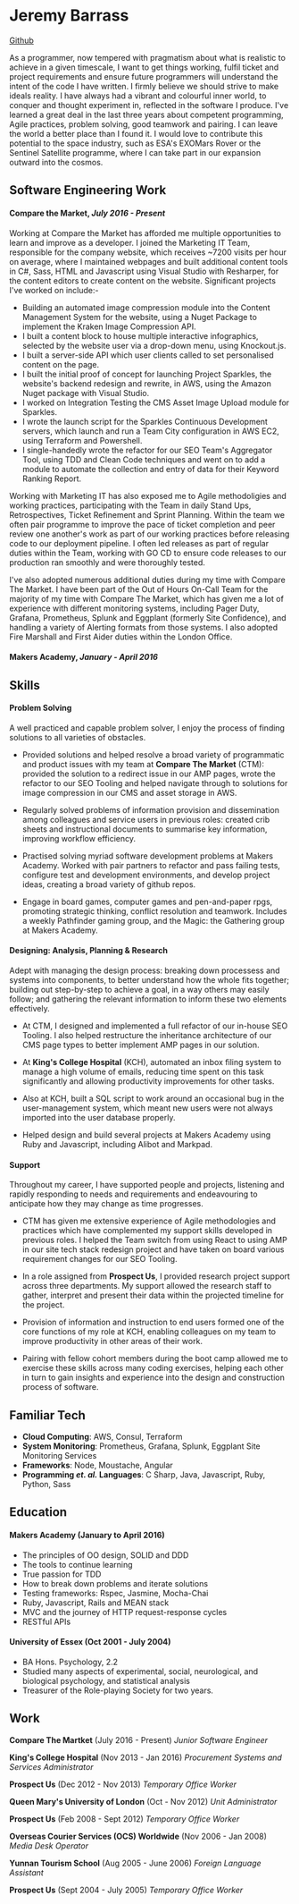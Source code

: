 # Jeremy Barrass

[Github](https://github.com/Jeremy-Barrass)

As a programmer, now tempered with pragmatism about what is realistic to achieve in a given timescale, I want to get things working, fulfil ticket and project requirements and ensure future programmers will understand the intent of the code I have written.   I firmly believe we should strive to make ideals reality.  I have always had a vibrant and colourful inner world, to conquer and thought experiment in, reflected in the software I produce.  I've learned a great deal in the last three years about competent programming, Agile practices, problem solving, good teamwork and pairing.  I can leave the world a better place than I found it.  I would love to contribute this potential to the space industry, such as ESA's EXOMars Rover or the Sentinel Satellite programme, where I can take part in our expansion outward into the cosmos.

## Software Engineering Work

#### Compare the Market, _July 2016 - Present_


Working at Compare the Market has afforded me multiple opportunities to learn and improve as a developer.  I joined the Marketing IT Team, responsible for the company website, which receives ~7200 visits per hour on average, where I maintained webpages and built additional content tools in C#, Sass, HTML and Javascript using Visual Studio with Resharper, for the content editors to create content on the website.  Significant projects I've worked on include:-

* Building an automated image compression module into the Content Management System for the website, using a Nuget Package to implement the Kraken Image Compression API.
* I built a content block to house multiple interactive infographics, selected by the website user via a drop-down menu, using Knockout.js.
* I built a server-side API which user clients called to set personalised content on the page.
* I built the initial proof of concept for launching Project Sparkles, the website's backend redesign and rewrite, in AWS, using the Amazon Nuget package with Visual Studio.
* I worked on Integration Testing the CMS Asset Image Upload module for Sparkles.
* I wrote the launch script for the Sparkles Continuous Development servers, which launch and run a Team City configuration in AWS EC2, using Terraform and Powershell.
* I single-handedly wrote the refactor for our SEO Team's Aggregator Tool, using TDD and Clean Code techniques and went on to add a module to automate the collection and entry of data for their Keyword Ranking Report.

Working with Marketing IT has also exposed me to Agile methodoligies and working practices, participating with the Team in daily Stand Ups, Retrospectives, Ticket Refinement and Sprint Planning.  Within the team we often pair programme to improve the pace of ticket completion and peer review one another's work as part of our working practices before releasing code to our deployment pipeline.  I often led releases as part of regular duties within the Team, working with GO CD to ensure code releases to our production ran smoothly and were thoroughly tested.

I've also adopted numerous additional duties during my time with Compare The Market.  I have been part of the Out of Hours On-Call Team for the majority of my time with Compare The Market, which has given me a lot of experience with different monitoring systems, including Pager Duty, Grafana, Prometheus, Splunk and Eggplant (formerly Site Confidence), and handling a variety of Alerting formats from those systems.  I also adopted Fire Marshall and First Aider duties within the London Office.

#### Makers Academy, _January - April 2016_



## Skills

#### Problem Solving

A well practiced and capable problem solver, I enjoy the process of finding solutions to all varieties of obstacles.

* Provided solutions and helped resolve a broad variety of programmatic and product issues with my team at **Compare The Market** (CTM): provided the solution to a redirect issue in our AMP pages, wrote the refactor to our SEO Tooling and helped navigate through to solutions for image compression in our CMS and asset storage in AWS.

* Regularly solved problems of information provision and dissemination among colleagues and service users in previous roles: created crib sheets and instructional documents to summarise key information, improving workflow efficiency.

* Practised solving myriad software development problems at Makers Academy.  Worked with pair partners to refactor and pass failing tests, configure test and development environments, and develop project ideas, creating a broad variety of github repos.

* Engage in board games, computer games and pen-and-paper rpgs, promoting strategic thinking, conflict resolution and teamwork.  Includes a weekly Pathfinder gaming group, and the Magic: the Gathering group at Makers Academy.

#### Designing: Analysis, Planning & Research

Adept with managing the design process: breaking down processess and systems into components, to better understand how the whole fits together; building out step-by-step to achieve a goal, in a way others may easily follow; and gathering the relevant information to inform these two elements effectively.

* At CTM, I designed and implemented a full refactor of our in-house SEO Tooling.  I also helped restructure the inheritance architecture of our CMS page types to better implement AMP pages in our solution.

* At **King's College Hospital** (KCH), automated an inbox filing system to manage a high volume of emails, reducing time spent on this task significantly and allowing productivity improvements for other tasks.

* Also at KCH, built a SQL script to work around an occasional bug in the user-management system, which meant new users were not always imported into the user database properly.

* Helped design and build several projects at Makers Academy using Ruby and Javascript, including Alibot and Markpad.

#### Support

Throughout my career, I have supported people and projects, listening and rapidly responding to needs and requirements and endeavouring to anticipate how they may change as time progresses.

* CTM has given me extensive experience of Agile methodologies and practices which have complemented my support skills developed in previous roles.  I helped the Team switch from using React to using AMP in our site tech stack redesign project and have taken on board various requirement changes for our SEO Tooling.

* In a role assigned from **Prospect Us**, I provided research project support across three departments.  My support allowed the research staff to gather, interpret and present their data within the projected timeline for the project.

* Provision of information and instruction to end users formed one of the core functions of my role at KCH, enabling colleagues on my team to improve productivity in other areas of their work.

* Pairing with fellow cohort members during the boot camp allowed me to exercise these skills across many coding exercises, helping each other in turn to gain insights and experience into the design and construction process of software.

## Familiar Tech
* **Cloud Computing**: AWS, Consul, Terraform
* **System Monitoring**: Prometheus, Grafana, Splunk, Eggplant Site Monitoring Services
* **Frameworks**: Node, Moustache, Angular
* **Programming _et. al._ Languages**: C Sharp, Java, Javascript, Ruby, Python, Sass

## Education

#### Makers Academy (January to April 2016)

* The principles of OO design, SOLID and DDD
* The tools to continue learning
* True passion for TDD
* How to break down problems and iterate solutions
* Testing frameworks: Rspec, Jasmine, Mocha-Chai
* Ruby, Javascript, Rails and MEAN stack
* MVC and the journey of HTTP request-response cycles
* RESTful APIs

#### University of Essex (Oct 2001 - July 2004)

* BA Hons. Psychology, 2.2
* Studied many aspects of experimental, social, neurological, and biological  psychology, and statistical analysis
* Treasurer of the Role-playing Society for two years.

## Work

**Compare The Martket** (July 2016 - Present)
_Junior Software Engineer_

**King's College Hospital** (Nov 2013 - Jan 2016)
_Procurement Systems and Services Administrator_

**Prospect Us** (Dec 2012 - Nov 2013)
_Temporary Office Worker_

**Queen Mary's University of London** (Oct - Nov 2012)
_Unit Administrator_

**Prospect Us** (Feb 2008 - Sept 2012)
_Temporary Office Worker_

**Overseas Courier Services (OCS) Worldwide** (Nov 2006 - Jan 2008)
_Media Desk Operator_

**Yunnan Tourism School** (Aug 2005 - June 2006)
_Foreign Language Assistant_

**Prospect Us** (Sept 2004 - July 2005)
_Temporary Office Worker_
